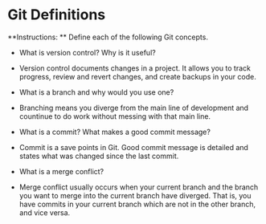 # Git Definitions

**Instructions: ** Define each of the following Git concepts.

* What is version control?  Why is it useful?
 - Version control documents changes in a project. It allows you to track progress, review and revert changes, and create backups in your code.
* What is a branch and why would you use one?
 - Branching means you diverge from the main line of development and countinue to do work without messing with that main line.
* What is a commit? What makes a good commit message?
 - Commit is a save points in Git. Good commit message is detailed and states what was changed since the last commit.
* What is a merge conflict?
 - Merge conflict usually occurs when your current branch and the branch you want to merge into the current branch have diverged. That is, you have commits in your current branch which are not in the other branch, and vice versa.
